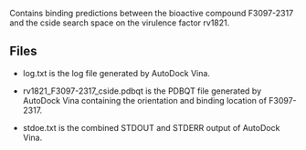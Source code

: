 Contains binding predictions between the bioactive compound F3097-2317 and the cside search space on the virulence factor rv1821.

## Files

- log.txt is the log file generated by AutoDock Vina.

- rv1821_F3097-2317_cside.pdbqt is the PDBQT file generated by AutoDock Vina containing the orientation and binding location of F3097-2317.

- stdoe.txt is the combined STDOUT and STDERR output of AutoDock Vina.

